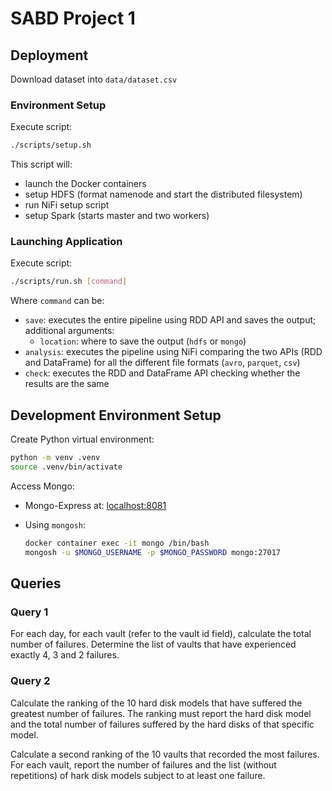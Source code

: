 # SABD Project 1

## Deployment

Download dataset into `data/dataset.csv`

### Environment Setup

Execute script:

```bash
./scripts/setup.sh
```

This script will:

- launch the Docker containers
- setup HDFS (format namenode and start the distributed filesystem)
- run NiFi setup script
- setup Spark (starts master and two workers)

### Launching Application

Execute script:

```bash
./scripts/run.sh [command]
```

Where `command` can be:

- `save`: executes the entire pipeline using RDD API and saves the output;
  additional arguments:
  - `location`: where to save the output (`hdfs` or `mongo`)
- `analysis`: executes the pipeline using NiFi comparing the two APIs (RDD and
  DataFrame) for all the different file formats (`avro`, `parquet`, `csv`)
- `check`: executes the RDD and DataFrame API checking whether the results are
  the same

## Development Environment Setup

Create Python virtual environment:

```bash
python -m venv .venv
source .venv/bin/activate
```

Access Mongo:

- Mongo-Express at: <localhost:8081>
- Using `mongosh`:

  ```bash
  docker container exec -it mongo /bin/bash
  mongosh -u $MONGO_USERNAME -p $MONGO_PASSWORD mongo:27017
  ```

## Queries

### Query 1

For each day, for each vault (refer to the vault id field), calculate the total
number of failures. Determine the list of vaults that have experienced exactly
4, 3 and 2 failures.

### Query 2

Calculate the ranking of the 10 hard disk models that have suffered the greatest
number of failures. The ranking must report the hard disk model and the total
number of failures suffered by the hard disks of that specific model.

Calculate a second ranking of the 10 vaults that recorded the most failures.
For each vault, report the number of failures and the list (without repetitions)
of hark disk models subject to at least one failure.

